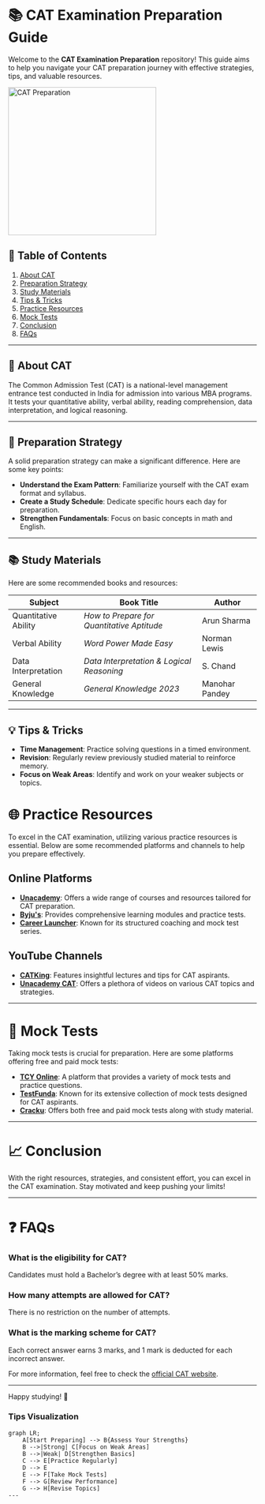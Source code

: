 # 📚 CAT Examination Preparation Guide

Welcome to the **CAT Examination Preparation** repository! This guide aims to help you navigate your CAT preparation journey with effective strategies, tips, and valuable resources.

<img src="https://admissionsmba.in/wp-content/uploads/2024/07/catexamss-1140x458.jpeg" alt="CAT Preparation" width="300" />

## 🚀 Table of Contents
1. [About CAT](#about-cat)
2. [Preparation Strategy](#preparation-strategy)
3. [Study Materials](#study-materials)
4. [Tips & Tricks](#tips--tricks)
5. [Practice Resources](#practice-resources)
6. [Mock Tests](#mock-tests)
7. [Conclusion](#conclusion)
8. [FAQs](#faqs)

---

## 📖 About CAT
The Common Admission Test (CAT) is a national-level management entrance test conducted in India for admission into various MBA programs. It tests your quantitative ability, verbal ability, reading comprehension, data interpretation, and logical reasoning.

---

## 📅 Preparation Strategy
A solid preparation strategy can make a significant difference. Here are some key points:

- **Understand the Exam Pattern**: Familiarize yourself with the CAT exam format and syllabus.
- **Create a Study Schedule**: Dedicate specific hours each day for preparation.
- **Strengthen Fundamentals**: Focus on basic concepts in math and English.

---

## 📚 Study Materials
Here are some recommended books and resources:

| Subject                 | Book Title                            | Author                |
|-------------------------|---------------------------------------|-----------------------|
| Quantitative Ability    | *How to Prepare for Quantitative Aptitude* | Arun Sharma           |
| Verbal Ability          | *Word Power Made Easy*               | Norman Lewis          |
| Data Interpretation     | *Data Interpretation & Logical Reasoning* | S. Chand              |
| General Knowledge       | *General Knowledge 2023*              | Manohar Pandey        |

---

## 💡 Tips & Tricks
- **Time Management**: Practice solving questions in a timed environment.
- **Revision**: Regularly review previously studied material to reinforce memory.
- **Focus on Weak Areas**: Identify and work on your weaker subjects or topics.

# 🌐 Practice Resources

To excel in the CAT examination, utilizing various practice resources is essential. Below are some recommended platforms and channels to help you prepare effectively.

## Online Platforms
- **[Unacademy](https://unacademy.com/)**: Offers a wide range of courses and resources tailored for CAT preparation.
- **[Byju's](https://byjus.com/cat/)**: Provides comprehensive learning modules and practice tests.
- **[Career Launcher](https://www.careerlauncher.com/)**: Known for its structured coaching and mock test series.

## YouTube Channels
- **[CATKing](https://www.youtube.com/c/CATKing)**: Features insightful lectures and tips for CAT aspirants.
- **[Unacademy CAT](https://www.youtube.com/channel/UCA3Y8qk7dm9H3cNlWh9aIhA)**: Offers a plethora of videos on various CAT topics and strategies.

---

# 🧪 Mock Tests

Taking mock tests is crucial for preparation. Here are some platforms offering free and paid mock tests:

- **[TCY Online](https://www.tcyonline.com/)**: A platform that provides a variety of mock tests and practice questions.
- **[TestFunda](https://www.testfunda.com/)**: Known for its extensive collection of mock tests designed for CAT aspirants.
- **[Cracku](https://cracku.in/)**: Offers both free and paid mock tests along with study material.

---

# 📈 Conclusion

With the right resources, strategies, and consistent effort, you can excel in the CAT examination. Stay motivated and keep pushing your limits!

---

# ❓ FAQs

### What is the eligibility for CAT?
Candidates must hold a Bachelor’s degree with at least 50% marks.

### How many attempts are allowed for CAT?
There is no restriction on the number of attempts.

### What is the marking scheme for CAT?
Each correct answer earns 3 marks, and 1 mark is deducted for each incorrect answer.

For more information, feel free to check the [official CAT website](https://iimcat.ac.in/).

---

Happy studying! 🚀


### Tips Visualization
```mermaid
graph LR;
    A[Start Preparing] --> B{Assess Your Strengths}
    B -->|Strong| C[Focus on Weak Areas]
    B -->|Weak| D[Strengthen Basics]
    C --> E[Practice Regularly]
    D --> E
    E --> F[Take Mock Tests]
    F --> G[Review Performance]
    G --> H[Revise Topics]
---

